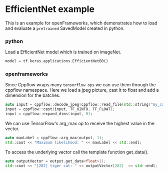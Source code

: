 # EfficientNet example

This is an example for openFrameworks, which demonstrates how to load and evaluate a ```pretrained``` SavedModel created in python.

### python
Load a EfficientNet model which is trained on imageNet.

```python
model = tf.keras.applications.EfficientNetB0()
```

### openframeworks
Since Cppflow wraps many ```tensorflow ops``` we can use them through the cppflow namespace. Here we load a jpeg picture, cast it to float and add a dimension for the batches.
```c++
auto input = cppflow::decode_jpeg(cppflow::read_file(std::string("my_cat.jpg")));
input = cppflow::cast(input, TF_UINT8, TF_FLOAT);
input = cppflow::expand_dims(input, 0);
```
We can use TensorFlow's arg_max op to receive the highest value in the vector.
```c++
auto maxLabel = cppflow::arg_max(output, 1);
std::cout << "Maximum likelihood: " << maxLabel << std::endl;
```
To access the underlying vector call the template function get_data<T>().
```c++
auto outputVector = output.get_data<float>();
std::cout << "[282] tiger cat: " << outputVector[282]  << std::endl;
```